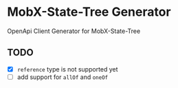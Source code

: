 # MobX-State-Tree Generator

OpenApi Client Generator for MobX-State-Tree

## TODO

- [X] `reference` type is not supported yet
- [ ] add support for `allOf` and `oneOf`
